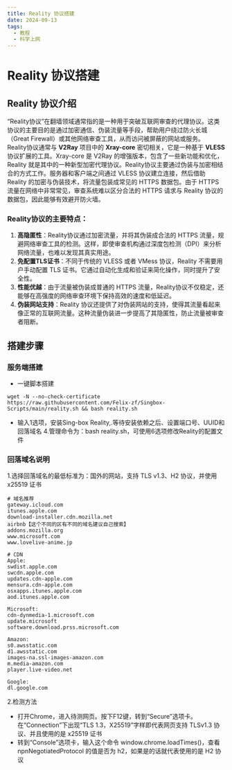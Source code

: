 ```yaml
---
title: Reality 协议搭建
date: 2024-09-13
tags:
  - 教程
  - 科学上网
---
```

# Reality 协议搭建
## Reality 协议介绍
“Reality协议”在翻墙领域通常指的是一种用于突破互联网审查的代理协议。这类协议的主要目的是通过加密通信、伪装流量等手段，帮助用户绕过防火长城（Great Firewall）或其他网络审查工具，从而访问被屏蔽的网站或服务。  
Reality协议通常与 **V2Ray** 项目中的 **Xray-core** 密切相关，它是一种基于 **VLESS** 协议扩展的工具。Xray-core 是 V2Ray 的增强版本，包含了一些新功能和优化，Reality 就是其中的一种新型加密代理协议。Reality协议主要通过伪装与加密相结合的方式工作。服务器和客户端之间通过 VLESS 协议建立连接，然后借助 Reality 的加密与伪装技术，将流量包装成常见的 HTTPS 数据包。由于 HTTPS 流量在网络中非常常见，审查系统难以区分合法的 HTTPS 请求与 Reality 协议的数据包，因此能够有效避开防火墙。
### Reality协议的主要特点：

1. **高隐匿性**：Reality协议通过加密流量，并将其伪装成合法的 HTTPS 流量，规避网络审查工具的检测。这样，即使审查机构通过深度包检测（DPI）来分析网络流量，也难以发现其真实用途。
2. **免配置TLS证书**：不同于传统的 VLESS 或者 VMess 协议，Reality 不需要用户手动配置 TLS 证书。它通过自动化生成和验证来简化操作，同时提升了安全性。
3. **性能优越**：由于流量被伪装成普通的 HTTPS 流量，Reality协议不仅稳定，还能够在高强度的网络审查环境下保持高效的速度和低延迟。
4. **伪装网站支持**：Reality 协议还提供了对伪装网站的支持，使得其流量看起来像正常的互联网流量。这种流量伪装进一步提高了其隐匿性，防止流量被审查者阻断。
## 搭建步骤
### 服务端搭建
- 一键脚本搭建
```
wget -N --no-check-certificate https://raw.githubusercontent.com/Felix-zf/Singbox-Scripts/main/reality.sh && bash reality.sh
```
- 输入1选项，安装Sing-box Reality,.等待安装依赖之后、设置端口号、UUID和回落域名 4.管理命令为：bash reality.sh，可使用6选项修改Reality的配置文件
### 回落域名说明
1.选择回落域名的最低标准为：国外的网站，支持 TLS v1.3、H2 协议，并使用 x25519 证书
```
# 域名推荐
gateway.icloud.com
itunes.apple.com
download-installer.cdn.mozilla.net
airbnb【这个不同的区有不同的域名建议自己搜索】
addons.mozilla.org
www.microsoft.com
www.lovelive-anime.jp

# CDN
Apple:
swdist.apple.com
swcdn.apple.com
updates.cdn-apple.com
mensura.cdn-apple.com
osxapps.itunes.apple.com
aod.itunes.apple.com

Microsoft:
cdn-dynmedia-1.microsoft.com
update.microsoft
software.download.prss.microsoft.com

Amazon:
s0.awsstatic.com
d1.awsstatic.com
images-na.ssl-images-amazon.com
m.media-amazon.com
player.live-video.net

Google:
dl.google.com
```
2.检测方法
- 打开Chrome，进入待测网页。按下F12键，转到“Secure”选项卡。在“Connection”下出现“TLS 1.3，X25519”字样即代表网页支持 TLSv1.3 协议、并且使用的是 x25519 证书
- 转到“Console”选项卡，输入这个命令 window.chrome.loadTimes()，查看 npnNegotiatedProtocol 的值是否为 h2，如果是的话就代表使用的是 H2 协议